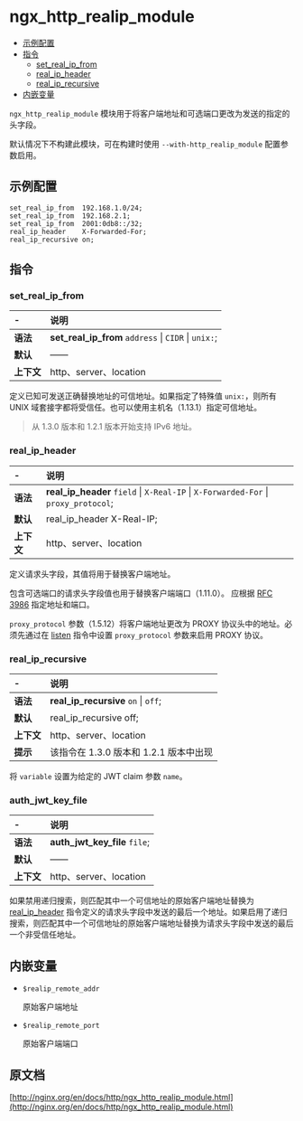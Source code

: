 # ngx_http_realip_module

- [示例配置](#example_configuration)
- [指令](#directives)
    - [set_real_ip_from](#set_real_ip_from)
    - [real_ip_header](#real_ip_header)
    - [real_ip_recursive](#real_ip_recursive)
- [内嵌变量](#embedded_variables)

`ngx_http_realip_module` 模块用于将客户端地址和可选端口更改为发送的指定的头字段。

默认情况下不构建此模块，可在构建时使用 `--with-http_realip_module` 配置参数启用。

<a id="example_configuration"></a>

## 示例配置
```nginx
set_real_ip_from  192.168.1.0/24;
set_real_ip_from  192.168.2.1;
set_real_ip_from  2001:0db8::/32;
real_ip_header    X-Forwarded-For;
real_ip_recursive on;
```

<a id="directives"></a>

## 指令

### set_real_ip_from

|\-|说明|
|:------|:------|
|**语法**|**set_real_ip_from** `address` &#124; `CIDR` &#124; `unix:`;|
|**默认**|——|
|**上下文**|http、server、location|

定义已知可发送正确替换地址的可信地址。如果指定了特殊值 `unix:`，则所有 UNIX 域套接字都将受信任。也可以使用主机名（1.13.1）指定可信地址。

> 从 1.3.0 版本和 1.2.1 版本开始支持 IPv6 地址。

### real_ip_header

|\-|说明|
|:------|:------|
|**语法**|**real_ip_header** `field` &#124; `X-Real-IP` &#124; `X-Forwarded-For` &#124; `proxy_protocol`;|
|**默认**|real_ip_header X-Real-IP;|
|**上下文**|http、server、location|

定义请求头字段，其值将用于替换客户端地址。

包含可选端口的请求头字段值也用于替换客户端端口（1.11.0）。 应根据 [RFC 3986](https://tools.ietf.org/html/rfc3986) 指定地址和端口。

`proxy_protocol` 参数（1.5.12）将客户端地址更改为 PROXY 协议头中的地址。必须先通过在 [listen](ngx_http_core_module.md#listen) 指令中设置 `proxy_protocol` 参数来启用 PROXY 协议。

### real_ip_recursive

|\-|说明|
|:------|:------|
|**语法**|**real_ip_recursive** `on` &#124; `off`;|
|**默认**|real_ip_recursive off;|
|**上下文**|http、server、location|
|**提示**|该指令在 1.3.0 版本和 1.2.1 版本中出现|

将 `variable` 设置为给定的 JWT claim 参数 `name`。

### auth_jwt_key_file

|\-|说明|
|:------|:------|
|**语法**|**auth_jwt_key_file** `file`;|
|**默认**|——|
|**上下文**|http、server、location|

如果禁用递归搜索，则匹配其中一个可信地址的原始客户端地址替换为 [real_ip_header](ngx_http_realip_module.md#real_ip_header) 指令定义的请求头字段中发送的最后一个地址。如果启用了递归搜索，则匹配其中一个可信地址的原始客户端地址替换为请求头字段中发送的最后一个非受信任地址。

<a id="embedded_variables"></a>

## 内嵌变量

- `$realip_remote_addr`

    原始客户端地址
    
- `$realip_remote_port`

    原始客户端端口

## 原文档
[http://nginx.org/en/docs/http/ngx_http_realip_module.html](http://nginx.org/en/docs/http/ngx_http_realip_module.html)
